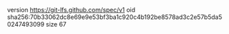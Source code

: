 version https://git-lfs.github.com/spec/v1
oid sha256:70b33062dc8e69e9e53bf3ba1c920c4b192be8578ad3c2e57b5da50247493099
size 67
